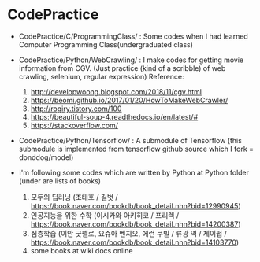 # CodePractice

- CodePractice/C/ProgrammingClass/ : Some codes when I had learned Computer Programming Class(undergraduated class)

- CodePractice/Python/WebCrawling/ : I make codes for getting movie information from CGV. 
  (Just practice (kind of a scribble) of web crawling, selenium, regular expression) 
  Reference:
  1. http://developwoong.blogspot.com/2018/11/cgv.html
  2. https://beomi.github.io/2017/01/20/HowToMakeWebCrawler/
  3. http://rogiry.tistory.com/100
  4. https://beautiful-soup-4.readthedocs.io/en/latest/#
  5. https://stackoverflow.com/

- CodePractice/Python/Tensorflow/ : A submodule of Tensorflow 
  (this submodule is implemented from tensorflow github source which I fork = donddog/model)

- I'm following some codes which are written by Python at Python folder (under are lists of books)
  1. 모두의 딥러닝 (조태호 / 길벗 / https://book.naver.com/bookdb/book_detail.nhn?bid=12990945)
  2. 인공지능을 위한 수학 (이시카와 아키히코 / 프리렉 / https://book.naver.com/bookdb/book_detail.nhn?bid=14200387)
  3. 심층학습 (이안 굿펠로, 요슈아 벤지오, 에런 쿠빌 / 류광 역 / 제이펍 / https://book.naver.com/bookdb/book_detail.nhn?bid=14103770)
  4. some books at wiki docs online
